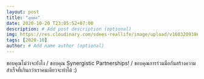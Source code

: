 ```yaml
---
layout: post
title: "ลุยต่อ"
date: 2020-10-20 T23:05:52+07:00
description: # Add post description (optional)
img: https://res.cloudinary.com/sdees-reallife/image/upload/v1603209386/Screenshot_from_2020-10-20_22.55.44.png # Add image post (optional)
tags: [2020-10]
author: # Add name author (optional)
---
```

ขอบคุณไม่ว่าจะยังไง / ขอบคุณ Synergistic Partnerships! / ขอบคุณการร่วมมือกันสร้างความสำเร็จที่เกินกว่าเราคนเดียวจะทำได้ :)

<i class="fa fa-child" style="color:plum"></i>
